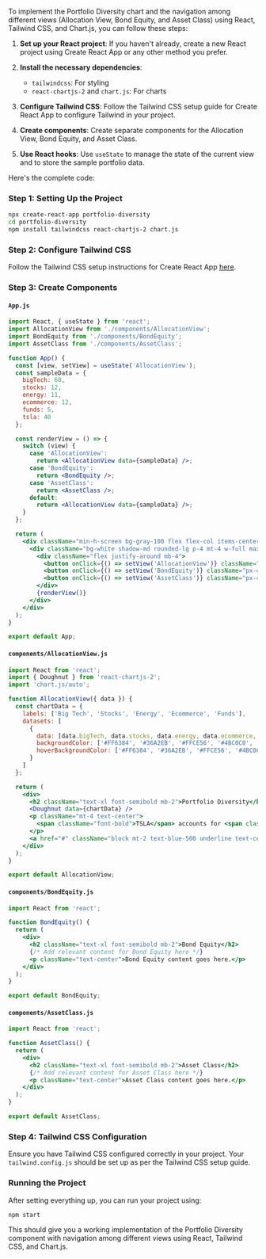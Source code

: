 To implement the Portfolio Diversity chart and the navigation among different views (Allocation View, Bond Equity, and Asset Class) using React, Tailwind CSS, and Chart.js, you can follow these steps:

1. **Set up your React project**: If you haven't already, create a new React project using Create React App or any other method you prefer.

2. **Install the necessary dependencies**:
   - `tailwindcss`: For styling
   - `react-chartjs-2` and `chart.js`: For charts

3. **Configure Tailwind CSS**: Follow the Tailwind CSS setup guide for Create React App to configure Tailwind in your project.

4. **Create components**: Create separate components for the Allocation View, Bond Equity, and Asset Class.

5. **Use React hooks**: Use `useState` to manage the state of the current view and to store the sample portfolio data.

Here's the complete code:

### Step 1: Setting Up the Project
```bash
npx create-react-app portfolio-diversity
cd portfolio-diversity
npm install tailwindcss react-chartjs-2 chart.js
```

### Step 2: Configure Tailwind CSS
Follow the Tailwind CSS setup instructions for Create React App [here](https://tailwindcss.com/docs/guides/create-react-app).

### Step 3: Create Components

#### `App.js`
```jsx
import React, { useState } from 'react';
import AllocationView from './components/AllocationView';
import BondEquity from './components/BondEquity';
import AssetClass from './components/AssetClass';

function App() {
  const [view, setView] = useState('AllocationView');
  const sampleData = {
    bigTech: 60,
    stocks: 12,
    energy: 11,
    ecommerce: 12,
    funds: 5,
    tsla: 40
  };

  const renderView = () => {
    switch (view) {
      case 'AllocationView':
        return <AllocationView data={sampleData} />;
      case 'BondEquity':
        return <BondEquity />;
      case 'AssetClass':
        return <AssetClass />;
      default:
        return <AllocationView data={sampleData} />;
    }
  };

  return (
    <div className="min-h-screen bg-gray-100 flex flex-col items-center">
      <div className="bg-white shadow-md rounded-lg p-4 mt-4 w-full max-w-md">
        <div className="flex justify-around mb-4">
          <button onClick={() => setView('AllocationView')} className="px-4 py-2 text-sm font-medium text-white bg-blue-500 rounded hover:bg-blue-600">Allocation View</button>
          <button onClick={() => setView('BondEquity')} className="px-4 py-2 text-sm font-medium text-white bg-blue-500 rounded hover:bg-blue-600">Bond Equity</button>
          <button onClick={() => setView('AssetClass')} className="px-4 py-2 text-sm font-medium text-white bg-blue-500 rounded hover:bg-blue-600">Asset Class</button>
        </div>
        {renderView()}
      </div>
    </div>
  );
}

export default App;
```

#### `components/AllocationView.js`
```jsx
import React from 'react';
import { Doughnut } from 'react-chartjs-2';
import 'chart.js/auto';

function AllocationView({ data }) {
  const chartData = {
    labels: ['Big Tech', 'Stocks', 'Energy', 'Ecommerce', 'Funds'],
    datasets: [
      {
        data: [data.bigTech, data.stocks, data.energy, data.ecommerce, data.funds],
        backgroundColor: ['#FF6384', '#36A2EB', '#FFCE56', '#4BC0C0', '#9966FF'],
        hoverBackgroundColor: ['#FF6384', '#36A2EB', '#FFCE56', '#4BC0C0', '#9966FF']
      }
    ]
  };

  return (
    <div>
      <h2 className="text-xl font-semibold mb-2">Portfolio Diversity</h2>
      <Doughnut data={chartData} />
      <p className="mt-4 text-center">
        <span className="font-bold">TSLA</span> accounts for <span className="font-bold">{data.tsla}%</span> of your portfolio.
      </p>
      <a href="#" className="block mt-2 text-blue-500 underline text-center">You can read our guide on diversification</a>
    </div>
  );
}

export default AllocationView;
```

#### `components/BondEquity.js`
```jsx
import React from 'react';

function BondEquity() {
  return (
    <div>
      <h2 className="text-xl font-semibold mb-2">Bond Equity</h2>
      {/* Add relevant content for Bond Equity here */}
      <p className="text-center">Bond Equity content goes here.</p>
    </div>
  );
}

export default BondEquity;
```

#### `components/AssetClass.js`
```jsx
import React from 'react';

function AssetClass() {
  return (
    <div>
      <h2 className="text-xl font-semibold mb-2">Asset Class</h2>
      {/* Add relevant content for Asset Class here */}
      <p className="text-center">Asset Class content goes here.</p>
    </div>
  );
}

export default AssetClass;
```

### Step 4: Tailwind CSS Configuration
Ensure you have Tailwind CSS configured correctly in your project. Your `tailwind.config.js` should be set up as per the Tailwind CSS setup guide.

### Running the Project
After setting everything up, you can run your project using:
```bash
npm start
```

This should give you a working implementation of the Portfolio Diversity component with navigation among different views using React, Tailwind CSS, and Chart.js.
